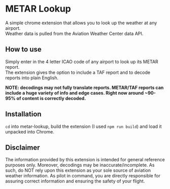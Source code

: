 # METAR Lookup
A simple chrome extension that allows you to look up the weather at any airport.<br>
Weather data is pulled from the Aviation Weather Center data API.

## How to use
Simply enter in the 4 letter ICAO code of any airport to look up its METAR report.<br>
The extension gives the option to include a TAF report and to decode reports into plain English.
<b><p>
NOTE: decodings may not fully translate reports. METAR/TAF reports can include a huge variety of info and edge cases. Right now around ~90-95% of content is correctly decoded.
</p></b>

## Installation
`cd` into metar-lookup, build the extension (I used `npm run build`) and load it unpacked into Chrome. <br>

## Disclaimer
The information provided by this extension is intended for general reference purposes only. Moreover, decodings may be inaccurate/incomplete. As such, do NOT rely upon this extension as your sole source of aviation weather information. As pilot in command, you are directly responsible for assuring correct information and ensuring the safety of your flight.
